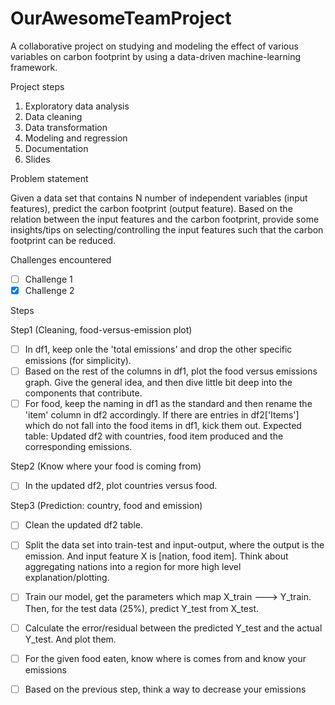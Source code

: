 # OurAwesomeTeamProject
A collaborative project on studying and modeling the effect of various variables on carbon footprint by using a data-driven machine-learning framework.

Project steps

1. Exploratory data analysis
2. Data cleaning
3. Data transformation
4. Modeling and regression
5. Documentation
6. Slides

Problem statement

Given a data set that contains N number of independent variables (input features), predict the carbon footprint (output feature). Based on the relation between the input features and the carbon footprint, provide some insights/tips on selecting/controlling the input features such that the carbon footprint can be reduced.  


Challenges encountered

- [ ] Challenge 1
- [x] Challenge 2

Steps

Step1 (Cleaning, food-versus-emission plot)
- [ ] In df1, keep onle the 'total emissions' and drop the other specific emissions (for simplicity).
- [ ] Based on the rest of the columns in df1, plot the food versus emissions graph. Give the general idea, and then dive little bit deep into the components that contribute.
- [ ] For food, keep the naming in df1 as the standard and then rename the 'item' column in df2 accordingly. If there are entries in df2['Items'] which do not fall into the food items in df1, kick them out. Expected table: Updated df2 with countries, food item produced and the corresponding emissions.

Step2 (Know where your food is coming from)
- [ ] In the updated df2, plot countries versus food.

Step3 (Prediction: country, food and emission)
- [ ] Clean the updated df2 table.
- [ ] Split the data set into train-test and input-output, where the output is the emission. And input feature X is [nation, food item]. Think about aggregating nations into a region for more high level explanation/plotting. 
- [ ] Train our model, get the parameters which map X_train ---> Y_train. Then, for the test data (25%), predict Y_test from X_test.
- [ ] Calculate the error/residual between the predicted Y_test and the actual Y_test. And plot them.
- [ ] For the given food eaten, know where is comes from and know your emissions
- [ ] Based on the previous step, think a way to decrease your emissions


